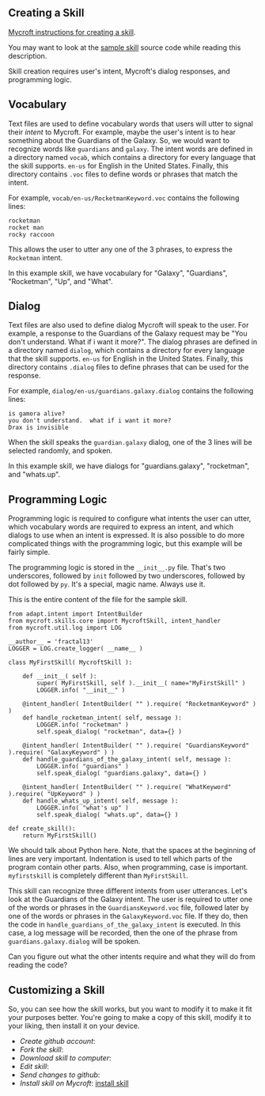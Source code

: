 Creating a Skill
----------------

[Mycroft instructions for creating a skill](https://mycroft.ai/documentation/skills/introduction-developing-skills/).

You may want to look at the [sample skill](https://github.com/fractal13/skill-my-first-skill)
source code while reading this description.

Skill creation requires user's intent, Mycroft's dialog responses,
and programming logic.

Vocabulary
----------

Text files are used to define vocabulary words that users
will utter to signal their *intent* to Mycroft.  For example, maybe the
user's intent is to hear something about the Guardians of the Galaxy.
So, we would want to recognize words like `guardians` and `galaxy`.
The intent words are defined in a directory named `vocab`, which contains
a directory for every language that the skill supports.  `en-us` for
English in the United States.  Finally, this directory contains `.voc`
files to define words or phrases that match the intent.

For example, `vocab/en-us/RocketmanKeyword.voc` contains the following
lines:

    rocketman
    rocket man
    rocky raccoon

This allows the user to utter any one of the 3 phrases, to express the
`Rocketman` intent.

In this example skill, we have vocabulary for "Galaxy", "Guardians", 
"Rocketman", "Up", and "What".


Dialog
----------

Text files are also used to define dialog Mycroft will speak to 
the user.  For example, a response to the Guardians of the Galaxy 
request may be "You don't understand.  What if i want it more?".
The dialog phrases are defined in a directory named `dialog`, which
contains a directory for every language that the skill supports.
`en-us` for English in the United States.  Finally, this directory
contains `.dialog` files to define phrases that can be used for the
response.

For example, `dialog/en-us/guardians.galaxy.dialog` contains the following
lines:

    is gamora alive?
    you don't understand.  what if i want it more?
    Drax is invisible

When the skill speaks the `guardian.galaxy` dialog, one of the 3 lines
will be selected randomly, and spoken.

In this example skill, we have dialogs for "guardians.galaxy", 
"rocketman", and "whats.up".


Programming Logic
-----------------

Programming logic is required to configure what intents the user
can utter, which vocabulary words are required to express an
intent, and which dialogs to use when an intent is expressed.
It is also possible to do more complicated things with the
programming logic, but this example will be fairly simple.

The programming logic is stored in the `__init__.py` file.  That's
two underscores, followed by `init` followed by two underscores, followed
by dot followed by `py`.  It's a special, magic name.  Always use it.

This is the entire content of the file for the sample skill.

    from adapt.intent import IntentBuilder
    from mycroft.skills.core import MycroftSkill, intent_handler
    from mycroft.util.log import LOG

    __author__ = 'fractal13'
    LOGGER = LOG.create_logger( __name__ )

    class MyFirstSkill( MycroftSkill ):

        def __init__( self ):
            super( MyFirstSkill, self ).__init__( name="MyFirstSkill" )
            LOGGER.info( "__init__" )

        @intent_handler( IntentBuilder( "" ).require( "RocketmanKeyword" ) )
        def handle_rocketman_intent( self, message ):
            LOGGER.info( "rocketman" )
            self.speak_dialog( "rocketman", data={} )

        @intent_handler( IntentBuilder( "" ).require( "GuardiansKeyword" ).require( "GalaxyKeyword" ) )
        def handle_guardians_of_the_galaxy_intent( self, message ):
            LOGGER.info( "guardians" )
            self.speak_dialog( "guardians.galaxy", data={} )

        @intent_handler( IntentBuilder( "" ).require( "WhatKeyword" ).require( "UpKeyword" ) )
        def handle_whats_up_intent( self, message ):
            LOGGER.info( "what's up" )
            self.speak_dialog( "whats.up", data={} )

    def create_skill():
        return MyFirstSkill()


We should talk about Python here.  Note, that the spaces at the beginning of lines are very important.
Indentation is used to tell which parts of the program contain other parts.
Also, when programming, case is important. `myfirstskill` is completely different than `MyFirstSkill`.

This skill can recognize three different intents from user utterances.  Let's look at the
Guardians of the Galaxy intent.  The user is required to utter one of the words or phrases in the
`GuardiansKeyword.voc` file, followed later by one of the words or phrases in the `GalaxyKeyword.voc`
file.  If they do, then the code in `handle_guardians_of_the_galaxy_intent` is executed.  In this case,
a log message will be recorded, then the one of the phrase from `guardians.galaxy.dialog` will be
spoken.

Can you figure out what the other intents require and what they will do from reading the code?


Customizing a Skill
-------------------

So, you can see how the skill works, but you want to modify it to make it fit your
purposes better.  You're going to make a copy of this skill, modify it to your
liking, then install it on your device.

- *Create github account*: 
- *Fork the skill*: 
- *Download skill to computer*: 
- *Edit skill*: 
- *Send changes to github*: 
- *Install skill on Mycroft*: [install skill](install_skill/)


